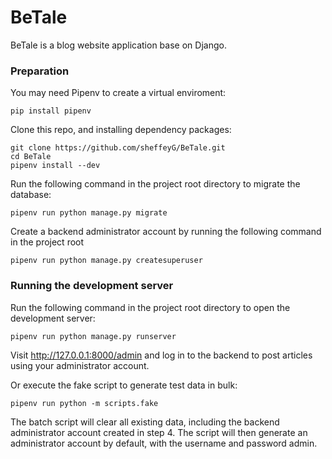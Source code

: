 # BeTale
BeTale is a blog website application base on Django.

### Preparation

You may need Pipenv to create a virtual enviroment:

```
pip install pipenv
```

Clone this repo, and installing dependency packages:

```
git clone https://github.com/sheffeyG/BeTale.git
cd BeTale
pipenv install --dev
```

Run the following command in the project root directory to migrate the database:

```
pipenv run python manage.py migrate
```

Create a backend administrator account by running the following command in the project root

```
pipenv run python manage.py createsuperuser
```

### Running the development server

Run the following command in the project root directory to open the development server:

```
pipenv run python manage.py runserver
```

Visit http://127.0.0.1:8000/admin and log in to the backend to post articles using your administrator account.

Or execute the fake script to generate test data in bulk:

```
pipenv run python -m scripts.fake
```

The batch script will clear all existing data, including the backend administrator account created in step 4. The script will then generate an administrator account by default, with the username and password admin.
